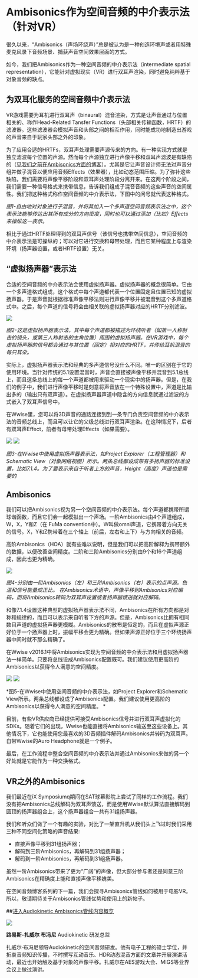 # Ambisonics作为空间音频的中介表示法（针对VR）

很久以来，“Ambisonics（声场环绕声）”总是被认为是一种创造环境声或者用特殊麦克风录下音频场景、捕获声音空间效果层面的方式。

如今，我们把Ambisonics作为一种空间音频的中介表示法（intermediate spatial representation），它能针对虚拟现实（VR）进行双耳声渲染，同时避免纯粹基于对象音频的缺点。

## 为双耳化服务的空间音频中介表示法

VR游戏需要为耳机进行双耳声（binaural）混音渲染，方式是让声音通过与位置相关的、称作Head-Related Tansfer Functions（头部相关传输函数，HRTF）的滤波器。这些滤波器会模拟声音和头部之间的相互作用，同时能成功地制造出游戏的声音来自于玩家头部之外的印象。

为了应用合适的HRTFs，双耳声处理需要声源传来的方向。有一种实现方式就是独立滤波每个位置的声源。然而每个声源独立进行声像平移和双耳声滤波是有缺陷的（[见我们之前在Ambisonics方面的博客](http://blog.audiokinetic.com/working-with-object-based-audio)）。尤其是它让声音设计师无法对声音分组并做子混音以便应用音频Effects（效果器），比如动态范围压缩。为了弥补这些缺陷，我们需要将声像平移阶段和双耳声处理阶段分离开来。在这两个阶段之间，我们需要一种信号格式来携带信息，告诉我们组成子混音音频的这些声音的空间属性。我们把这种格式称作空间音频的中介表示法，下图中的问号就代表这种格式。

[](https://github.com/akchina/learnwwisecn/blob/master/Ambisonics%20as%20an%20Intermediate%20Spatial%20Representation%20(for%20VR)/images/Screen_Shot_2016-08-01_at_9.41.42_AM.png?raw=true)

*图1-自由地对对象进行子混音，并将其加入一个多声道空间音频表示法之中，这个表示法能够传达出其所有成分的方向密度，同时也可以通过添加（比如）Effects来操纵这一表示。*

相比于通过HRTF处理得到的双耳声信号（该信号也携带空间信息），空间音频的中介表示法是可操纵的；可以对它进行交换和母带处理，而且它某种程度上与渲染环境（扬声器设置，或者HRTF设置）无关。

## “虚拟扬声器”表示法

合适的空间音频的中介表示法会使用虚拟扬声器。虚拟扬声器的概念很简单。它由一个多声道格式组成，这个格式中每个声道都代表一个位置固定且位置已知的虚拟扬声器。于是声音就根据标准声像平移法则进行声像平移并被混音到这个多声道格式中。之后，每个声道的信号将会由相关联的虚拟扬声器对应的HRTF分别滤波。

![](https://github.com/akchina/learnwwisecn/blob/master/Ambisonics%20as%20an%20Intermediate%20Spatial%20Representation%20(for%20VR)/images/Screen_Shot_2016-08-01_at_9.44.13_AM.png?raw=true)

*图2-这是虚拟扬声器表示法，其中每个声道都被描述为环绕听者（如第一人称射击的镜头，或第三人称射击的主角位置）周围的虚拟扬声器。在VR游戏中，每个虚拟扬声器的信号都会通过与其位置（固定）相对应的HRTF，并传给耳机混音的每只耳朵。*

实际上，虚拟扬声器表示法和经典的多声道信号没什么不同。唯一的区别在于它的使用环境。当针对传统的5.1设置混音时，声音会直接被声像平移并混音到5.1总线上，而且这条总线上的每一个声道都被用来驱动一个现实中的扬声器。但是，在我们的例子中，我们进行声像平移时是刻意将声音放在一个特殊设置中，声道是比输出多的（输出只有双声道）。在虚拟扬声器声道中隐含的方向信息就通过滤波的方式嵌入了双耳声信号中。

在Wwise里，您可以将3D声音的通路连接到到一条专门负责空间音频的中介表示法的音频总线上，而且可以让它的父级总线进行双耳声渲染。在这种情况下，后者有双耳声Effect，前者有母带处理Effects（如果需要）。

[![](https://github.com/akchina/learnwwisecn/blob/master/Ambisonics%20as%20an%20Intermediate%20Spatial%20Representation%20(for%20VR)/images/Screen_Shot_2016-08-02_at_10.29.25_AM.png?raw=true)](https://github.com/akchina/learnwwisecn/blob/master/Ambisonics%20as%20an%20Intermediate%20Spatial%20Representation%20(for%20VR)/images/AMB-screenshot-fixedobject.png?raw=true)
[![](https://github.com/akchina/learnwwisecn/blob/master/Ambisonics%20as%20an%20Intermediate%20Spatial%20Representation%20(for%20VR)/images/Screen_Shot_2016-08-02_at_10.29.25_AM.png?raw=true)](https://github.com/akchina/learnwwisecn/blob/master/Ambisonics%20as%20an%20Intermediate%20Spatial%20Representation%20(for%20VR)/images/AMB-screenshot-ISR-fixedobject.png?raw=true)

*图3-在Wwise中使用虚拟扬声器表示法，如Project Explorer（工程管理器）和Schematic View（对象网络视图）所示。两条总线都设成带有多扬声器的标准设置，比如7.1.4。为了要表示来自于听者上方的声音，Height（高度）声道也是需要的*


## Ambisonics

我们可以把Ambisonics视为另一个空间音频的中介表示法。每个声道都携带所谓球谐函数，而且它们会一起模拟出一个声场。一阶Ambisonics由4个声道组成，W，X，Y和Z（在 FuMa convention中）。W叫做omni声道，它携带着方向无关的信号。X，Y和Z携带着在三个轴上（前后，左右和上下）与方向相关的音频。

高阶Ambisonics（HOA）就有些难以说明，但是我们可以把高阶解释为携带额外的数据，以便改善空间精度。二阶和三阶Ambisonics分别由9个和16个声道组成，因此也更为精确。

![](https://github.com/akchina/learnwwisecn/blob/master/Ambisonics%20as%20an%20Intermediate%20Spatial%20Representation%20(for%20VR)/images/Screen_Shot_2016-08-01_at_9.51.01_AM.png?raw=true)

*图4-分别由一阶Ambisonics（左）和三阶Ambisonics（右）表示的点声源。色温和信号能量成正比。
在Ambisonics术语中，声像平移到Ambisonics对应编码，而将Ambisonics转码为双耳声设置或者扬声器馈送就对应解码。*

和像7.1.4设置这种典型的虚拟扬声器表示法不同，Ambisonics在所有方向都是对称和规律的，而且可以表示来自听者下方的声源。但是，Ambisonics比拥有相同数目声道的虚拟扬声器更模糊。Ambisonics的散布是恒定的，而且在虚拟声源正好位于一个扬声器上时，振幅平移会更为精确。但如果声源正好位于三个环绕扬声器中间时就不那么精确了。

在Wwise v2016.1中将Ambisonics实现为空间音频的中介表示法和用虚拟扬声器法一样简单。只要将总线设成Ambisonics配置既可。我们建议使用更高阶的Ambisonics以获得令人满意的空间精度。


[![](https://github.com/akchina/learnwwisecn/blob/master/Ambisonics%20as%20an%20Intermediate%20Spatial%20Representation%20(for%20VR)/images/Screen_Shot_2016-08-02_at_10.33.58_AM.png?raw=true)](https://github.com/akchina/learnwwisecn/blob/master/Ambisonics%20as%20an%20Intermediate%20Spatial%20Representation%20(for%20VR)/images/AMB2_-screenshot-ambisonics.png?raw=true)
[![](https://github.com/akchina/learnwwisecn/blob/master/Ambisonics%20as%20an%20Intermediate%20Spatial%20Representation%20(for%20VR)/images/Screen_Shot_2016-08-02_at_10.33.58_AM.png?raw=true)](https://github.com/akchina/learnwwisecn/blob/master/Ambisonics%20as%20an%20Intermediate%20Spatial%20Representation%20(for%20VR)/images/AMB2-screenshot-ISR-ambisonics.png?raw=true)

*图5-在Wwise中使用空间音频的中介表示法，如Project Explorer和Schematic View所示。两条总线都设成了Ambisonics配置。我们建议使用更高阶的Ambisonics以获得令人满意的空间精度。
*

目前，有些VR供应商已经提供可接受Ambisonics信号并进行双耳声虚拟化的SDKs。随着它们的出现，Wwise也能直接将Ambisonics输送至这些设备上。其他情况下，它也能使用您最喜欢的3D音频插件解码Ambisonics并转码为双耳声。自带Wwise的Auro Headphone就是一个例子。

最后，在工作流程中整合空间音频的中介表示法并通过Ambisonics来做的另一个好处就是它能作为一种交换格式。

## VR之外的Ambisonics

我们最近在iX Symposiumq期间在SAT球幕影院上尝试了同样的工作流程。我们没有把Ambisonics总线解码为双耳声馈送，而是使用Wwise默认算法直接解码到圆顶的扬声器组合上，这个扬声器组合一共有31组扬声器。

我们和听众们做了一个有趣的实验，对比了一架直升机从我们头上飞过时我们采用三种不同空间化策略的声音结果:

* 直接声像平移到31组扬声器；
* 解码到三阶Ambisonics，再解码到31组扬声器；
* 解码到一阶Ambisonics，再解码到31组扬声器。

虽然一阶Ambisonics带来了更为“广阔”的声像，但大部分参与者还是同意三阶Ambisonics在精确度上能和直接声像平移媲美。

在空间音频博客系列的下一篇，我们会探寻Ambisonics管线如何被用于电影VR。所以，敬请期待关于Ambisonics管线优势和使用上的新帖子。

##[进入Audiokinetic Ambisonics管线内容概览](http://cta-service-cms2.hubspot.com/ctas/v2/public/cs/c/?cta_guid=efdd1440-4633-4b15-af65-0f41a1b7ecc8&placement_guid=add2a042-826e-4297-bd15-381212f1192a&portal_id=1940263&redirect_url=APefjpEuqIRh1mvuHErF_SN_Ux_a4A8cN78CPfl4azsOUGIJAgWDwJUjqHYrt44hQJUbRmpHxYk9_CdkuQ0u3MHZumHuFsSMlfwWs5nN4rMlpgbLpkxdwLvDKG5-NA4xarutBglzS5zL3ic7VuseIrymBRSzFnplZbE-neFmJhIA-Ao4wO49FgGyWCu_qN50yZ3OX4REEfqiSMN7BasnP148VbwDFdroRt-QQPihMlpBqpiuTSnX2rt4yIOhWDLpMReWMDi6UXmsbtBeT81ptkfSBpCdKexzm6Ah9Z7vDJIjjfb2FBdeG8s&hsutk=e9b879c3cbe940b558fad4e69db59f76&utm_referrer=http%3A%2F%2Fblog.audiokinetic.com%2Fambisonics-as-an-intermediate-spatial-representation-for-vr&canon=http%3A%2F%2Fblog.audiokinetic.com%2Fambisonics-as-an-intermediate-spatial-representation-for-vr&__hstc=170909823.e9b879c3cbe940b558fad4e69db59f76.1465437682329.1475892260865.1475918243850.205&__hssc=170909823.9502.1475918243850&__hsfp=1874498977)

![](https://github.com/akchina/learnwwisecn/blob/master/Ambisonics%20as%20an%20Intermediate%20Spatial%20Representation%20(for%20VR)/images/Xavier.png?raw=true)

**路易斯-扎威尔 布冯尼**
Audiokinetic 研发总监

扎威尔·布冯尼领导Audiokinetic的空间音频研发。他有电子工程的硕士学位，并折衷音频知识传播，不时撰写互动音乐、HDR动态混音方面的文章并开展演讲活动，最近也开始触及基于对象的声像平移。扎威尔在AES游戏大会、MIGS等业界会议上做过演讲。

